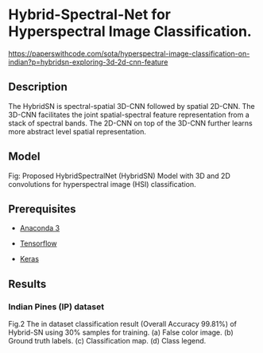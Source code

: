 Hybrid-Spectral-Net for Hyperspectral Image Classification.
===========================================================


<https://paperswithcode.com/sota/hyperspectral-image-classification-on-indian?p=hybridsn-exploring-3d-2d-cnn-feature>

## Description

The HybridSN is spectral-spatial 3D-CNN followed by spatial 2D-CNN. The 3D-CNN
facilitates the joint spatial-spectral feature representation from a stack of
spectral bands. The 2D-CNN on top of the 3D-CNN further learns more abstract
level spatial representation.

Model
-----

Fig: Proposed HybridSpectralNet (HybridSN) Model with 3D and 2D convolutions for
hyperspectral image (HSI) classification.

Prerequisites
-------------

-   [Anaconda 3](https://www.anaconda.com/download/#linux)

-   [Tensorflow ](https://github.com/tensorflow/tensorflow/tree/r1.3)

-   [Keras ](https://github.com/fchollet/keras)

Results
-------

### Indian Pines (IP) dataset

Fig.2 The in dataset classification result (Overall Accuracy 99.81%) of
Hybrid-SN using 30% samples for training. (a) False color image. (b) Ground
truth labels. (c) Classification map. (d) Class legend.

###  

###  
